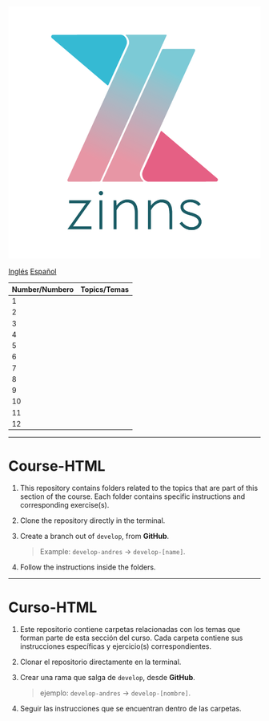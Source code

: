 ![Alt text](zinns.png)

[Inglés](#HTML-Course)
[Español](#Curso-HTML)

| Number/Numbero | Topics/Temas |
| :------------- | :----------- |
| 1              |              |
| 2              |              |
| 3              |              |
| 4              |              |
| 5              |              |
| 6              |              |
| 7              |              |
| 8              |              |
| 9              |              |
| 10             |              |
| 11             |              |
| 12             |              |

---

# Course-HTML

1. This repository contains folders related to the topics that are part of this section of the course.
   Each folder contains specific instructions and corresponding exercise(s).

2. Clone the repository directly in the terminal.

3. Create a branch out of `develop`, from **GitHub**.

   > Example: `develop-andres` -> `develop-[name]`.

4. Follow the instructions inside the folders.

---

# Curso-HTML

1. Este repositorio contiene carpetas relacionadas con los temas que forman parte de esta sección del curso.
   Cada carpeta contiene sus instrucciones específicas y ejercicio(s) correspondientes.

2. Clonar el repositorio directamente en la terminal.

3. Crear una rama que salga de `develop`, desde **GitHub**.

   > ejemplo: `develop-andres` -> `develop-[nombre]`.

4. Seguir las instrucciones que se encuentran dentro de las carpetas.
